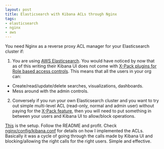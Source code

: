 ```yaml
---
layout: post
title: Elasticsearch with Kibana ACLs through Nginx
tags:
- elasticsearch
- nginx
- aws
---
```


You need Nginx as a reverse proxy ACL manager for your Elasticsearch cluster if:

1. You are using [AWS Elasticsearch](https://aws.amazon.com/elasticsearch-service/). You would have 
noticed by now that as of this writing their Kibana UI does not come with [X-Pack plugins for
Role based access controls](https://www.elastic.co/guide/en/x-pack/current/authorization.html). This means that 
all the users in your org can:
  * Create/read/update/delete searches, visualizations, dashboards.
  * Mess around with the admin controls.
2. Conversely if you run your own Elasticsearch cluster and you want to try out simple 
multi-level ACL (read-only, normal and admin user) without paying for the 
[X-Pack feature](https://www.elastic.co/subscriptions), then you will need to put something 
in between your users and Kibana UI to allow/block operations.

[This](https://github.com/saurabh-hirani/docker-elk-nginx-acl) is the setup. Follow the README and 
profit. Check [nginx/config/kibana.conf](https://github.com/saurabh-hirani/docker-elk-nginx-acl/blob/master/nginx/config/kibana.conf)
for details on how I implemented the ACLs. Basically it was a cycle of going through the calls 
made by Kibana UI and blocking/allowing the right calls for the right users. Simple and effective. 
